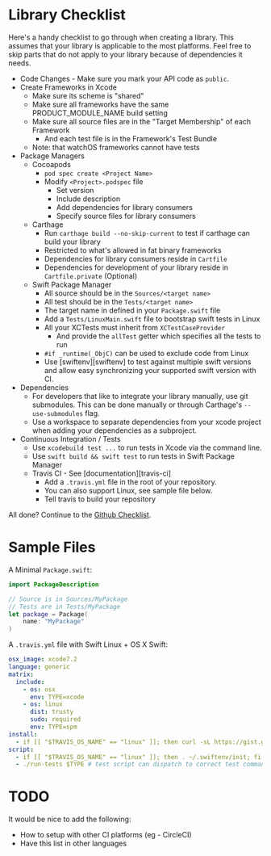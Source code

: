 # Library Checklist

Here's a handy checklist to go through when creating a library. This assumes
that your library is applicable to the most platforms. Feel free to skip parts
that do not apply to your library because of dependencies it needs.

- Code Changes
      - Make sure you mark your API code as `public`.
- Create Frameworks in Xcode
    - Make sure its scheme is "shared"
    - Make sure all frameworks have the same PRODUCT_MODULE_NAME build setting
    - Make sure all source files are in the "Target Membership" of each Framework
        - And each test file is in the Framework's Test Bundle
    - Note: that watchOS frameworks cannot have tests
- Package Managers
    - Cocoapods
        - `pod spec create <Project Name>`
        - Modify `<Project>.podspec` file
            - Set version
            - Include description
            - Add dependencies for library consumers
            - Specify source files for library consumers
    - Carthage
        - Run `carthage build --no-skip-current` to test if carthage can build
          your library
        - Restricted to what's allowed in fat binary frameworks
        - Dependencies for library consumers reside in `Cartfile`
        - Dependencies for development of your library reside in `Cartfile.private` (Optional)
    - Swift Package Manager
        - All source should be in the `Sources/<target name>`
        - All test should be in the `Tests/<target name>`
        - The target name in defined in your `Package.swift` file
        - Add a `Tests/LinuxMain.swift` file to bootstrap swift tests in Linux
        - All your XCTests must inherit from `XCTestCaseProvider`
            - And provide the `allTest` getter which specifies all the tests to run
        - `#if _runtime(_ObjC)` can be used to exclude code from Linux
        - Use [swiftenv][swiftenv] to test against multiple swift versions and
          allow easy synchronizing your supported swift version with CI.
- Dependencies
    - For developers that like to integrate your library manually, use git
      submodules. This can be done manually or through Carthage's
      `--use-submodules` flag.
    - Use a workspace to separate dependencies from your xcode project when
      adding your dependencies as a subproject.
- Continuous Integration / Tests
    - Use `xcodebuild test ...` to run tests in Xcode via the command line.
    - Use `swift build && swift test` to run tests in Swift Package Manager
    - Travis CI - See [documentation][travis-ci]
        - Add a `.travis.yml` file in the root of your repository.
        - You can also support Linux, see sample file below.
        - Tell travis to build your repository

All done? Continue to the [Github Checklist](Github.md).

# Sample Files


A Minimal `Package.swift`:

```swift
import PackageDescription

// Source is in Sources/MyPackage
// Tests are in Tests/MyPackage
let package = Package(
    name: "MyPackage"
)
```

A `.travis.yml` file with Swift Linux + OS X Swift:

```yaml
osx_image: xcode7.2
language: generic
matrix:
  include:
    - os: osx
      env: TYPE=xcode
    - os: linux
      dist: trusty
      sudo: required
      env: TYPE=spm
install:
  - if [[ "$TRAVIS_OS_NAME" == "linux" ]]; then curl -sL https://gist.github.com/kylef/5c0475ff02b7c7671d2a/raw/621ef9b29bbb852fdfd2e10ed147b321d792c1e4/swiftenv-install.sh | bash; fi
script:
  - if [[ "$TRAVIS_OS_NAME" == "linux" ]]; then . ~/.swiftenv/init; fi
  - ./run-tests $TYPE # test script can dispatch to correct test commands to run
```

# TODO

It would be nice to add the following:

- How to setup with other CI platforms (eg - CircleCI)
- Have this list in other languages

